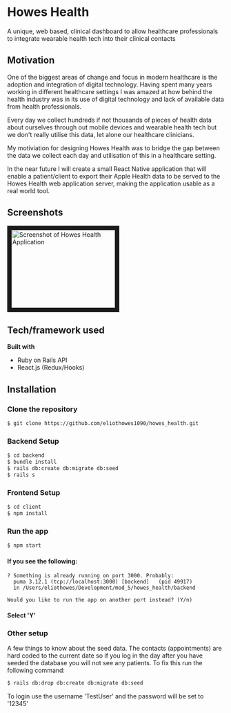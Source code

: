 # Howes Health
A unique, web based, clinical dashboard to allow healthcare professionals to integrate wearable health tech into their clinical contacts

## Motivation
One of the biggest areas of change and focus in modern healthcare is the adoption and integration of digital technology. Having spent many years working in different healthcare settings I was amazed at how behind the health industry was in its use of digital technology and lack of available data from health professionals.

Every day we collect hundreds if not thousands of pieces of health data about ourselves through out mobile devices and wearable health tech but we don't really utilise this data, let alone our healthcare clinicians.

My motiviation for designing Howes Health was to bridge the gap between the data we collect each day and utilisation of this in a healthcare setting.

In the near future I will create a small React Native application that will enable a patient/client to export their Apple Health data to be served to the Howes Health web application server, making the application usable as a real world tool.
 
## Screenshots
<a href="https://youtu.be/GLRgLABFo7A" target="_blank"><img src="https://img.youtube.com/vi/GLRgLABFo7A/0.jpg" 
alt="Screenshot of Howes Health Application" width="240" height="180" border="10" /></a>

## Tech/framework used
<b>Built with</b>
- Ruby on Rails API
- React.js (Redux/Hooks)

## Installation
### Clone the repository
```bash
$ git clone https://github.com/eliothowes1090/howes_health.git
```

### Backend Setup
```bash
$ cd backend
$ bundle install
$ rails db:create db:migrate db:seed
$ rails s
```

### Frontend Setup
```bash
$ cd client
$ npm install
```

### Run the app
```bash
$ npm start
```

#### If you see the following:
```
? Something is already running on port 3000. Probably:
  puma 3.12.1 (tcp://localhost:3000) [backend]   (pid 49917)
  in /Users/eliothowes/Development/mod_5/howes_health/backend

Would you like to run the app on another port instead? (Y/n) 
```
#### Select 'Y'

### Other setup

A few things to know about the seed data. The contacts (appointments) are hard coded to the current date so if you log in the day after you have seeded the database you will not see any patients. To fix this run the following command:

```bash 
$ rails db:drop db:create db:migrate db:seed
```

To login use the username 'TestUser' and the password will be set to '12345'
